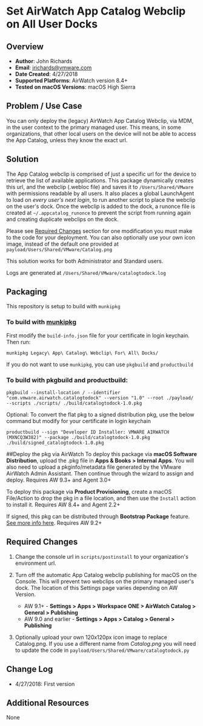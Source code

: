 # Set AirWatch App Catalog Webclip on All User Docks #

## Overview
- **Author**: John Richards
- **Email**: jrichards@vmware.com
- **Date Created**: 4/27/2018
- **Supported Platforms**: AirWatch version 8.4+
- **Tested on macOS Versions**: macOS High Sierra

## Problem / Use Case
You can only deploy the (legacy) AirWatch App Catalog Webclip, via MDM, in the user context to the primary managed user. This means, in some organizations, that other local users on the device will not be able to access the App Catalog, unless they know the exact url.

## Solution
The App Catalog webclip is comprised of just a specific url for the device to retrieve the list of available applications. This package dynamically creates this url, and the webclip (.webloc file) and saves it to `/Users/Shared/VMware` with permissions readable by all users. It also places a global LaunchAgent to load on *every user's next login*, to run another script to place the webclip on the user's dock. Once the webclip is added to the dock, a runonce file is created at `~/.appcatalog_runonce` to prevent the script from running again and creating duplicate webclips on the dock.

Please see [Required Changes](#Required-Changes) section for one modification you must make to the code for your deployment. You can also optionally use your own icon image, instead of the default one provided at `payload/Users/Shared/VMware/Catalog.png`

This solution works for both Administrator and Standard users.

Logs are generated at `/Users/Shared/VMware/catalogtodock.log`

## Packaging
This repository is setup to build with `munkipkg`

### To build with [munkipkg](https://github.com/munki/munki-pkg)
First modify the `build-info.json` file for your certificate in login keychain. Then run:


```
munkipkg Legacy\ App\ Catalog\ Webclip\ For\ All\ Docks/
```



If you do not want to use `munkipkg`, you can use `pkgbuild` and `productbuild`

### To build with pkgbuild and productbuild:
```
pkgbuild --install-location / --identifier "com.vmware.airwatch.catalogtodock" --version "1.0" --root ./payload/ --scripts ./scripts/ ./build/catalogtodock-1.0.pkg
```

Optional: To convert the flat pkg to a signed distribution pkg, use the below command but modify for your certificate in login keychain

```
productbuild --sign "Developer ID Installer: VMWARE AIRWATCH (MXNCQ3W382)" --package ./build/catalogtodock-1.0.pkg ./build/signed_catalogtodock-1.0.pkg
```


##Deploy the pkg via AirWatch
To deploy this package via **macOS Software Distribution**, upload the .pkg file in **Apps & Books > Internal Apps**. You will also need to upload a pkginfo/metadata file generated by the VMware AirWatch Admin Assistant. Then continue through the wizard to assign and deploy. Requires AW 9.3+ and Agent 3.0+

To deploy this package via **Product Provisioning**, create a macOS File/Action to drop the pkg in a file location, and then use the `Install` action to install it. Requires AW 8.4+ and Agent 2.2+

If signed, this pkg can be distributed through **Bootstrap Package** feature. [See more info here](https://github.com/vmwaresamples/AirWatch-samples/tree/master/macOS-Samples/BootstrapPackage). Requires AW 9.2+



## Required Changes
1. Change the console url in `scripts/postinstall` to your organization's environment url.

2. Turn off the automatic App Catalog webclip publishing for macOS on the Console. This will prevent two webclips on the primary managed user's dock. The location of this Settings page varies depending on AW Version.
	* AW 9.1+ - **Settings > Apps > Workspace ONE > AirWatch Catalog > General > Publishing**
	* AW 9.0 and earlier - **Settings > Apps > Catalog > General > Publishing**

3. Optionally upload your own 120x120px icon image to replace Catalog.png. If you use a different name from *Catalog.png* you will need to update the code in `payload/Users/Shared/VMware/catalogtodock.py`

## Change Log
- 4/27/2018: First version


## Additional Resources
None
